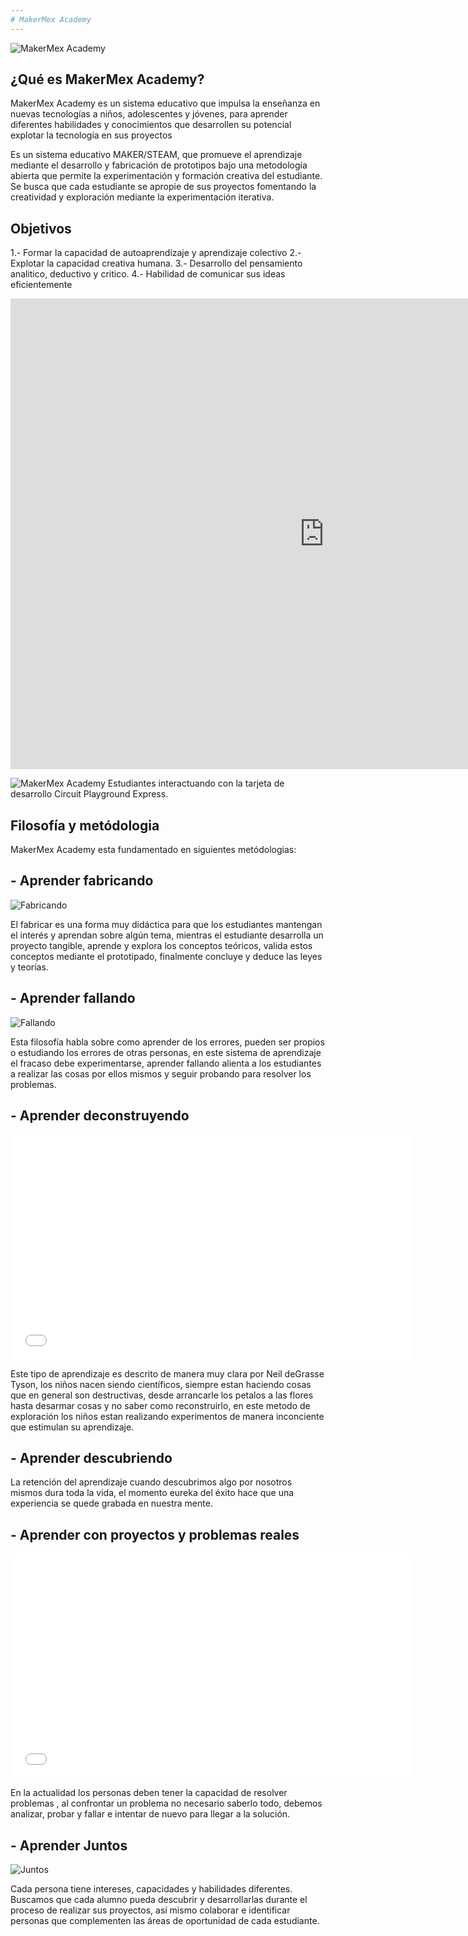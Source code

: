 ```yaml
---
# MakerMex Academy
---
```


![MakerMex Academy]({{site.baseurl}}/img/nina.jpg)


## ¿Qué es MakerMex Academy?
MakerMex Academy es un sistema educativo que impulsa la enseñanza en nuevas tecnologías a niños, adolescentes y
jóvenes, para aprender diferentes habilidades y conocimientos que desarrollen su potencial explotar la tecnología en sus proyectos

Es un sistema educativo MAKER/STEAM, que promueve el aprendizaje mediante el desarrollo y fabricación de prototipos bajo una metodología abierta que permite la experimentación y formación creativa del estudiante. Se busca que cada estudiante se apropie de sus proyectos fomentando la creatividad y exploración mediante la experimentación iterativa.  

## Objetivos

1.- Formar la capacidad de autoaprendizaje y aprendizaje colectivo
2.- Explotar la capacidad creativa humana.
3.- Desarrollo  del pensamiento analitico, deductivo y critico.
4.- Habilidad de comunicar sus ideas eficientemente

<iframe width="1004" height="753" src="https://www.youtube.com/embed/5U6xXqElj08" frameborder="0" allow="accelerometer; encrypted-media; gyroscope; picture-in-picture" allowfullscreen></iframe>


![MakerMex Academy]({{site.baseurl}}/img/nino.jpg)
Estudiantes interactuando con la tarjeta de desarrollo Circuit Playground Express.



## Filosofía y metódologia
MakerMex Academy esta fundamentado en siguientes metódologias:

## - Aprender fabricando<br>
![Fabricando]({{site.baseurl}}/img/Making.jpg)

El fabricar es una forma muy didáctica para que los estudiantes mantengan el interés y aprendan sobre algún tema, mientras el estudiante desarrolla un proyecto tangible, aprende y explora los conceptos teóricos, valida estos conceptos mediante el prototipado, finalmente concluye y deduce las leyes y teorías.

## - Aprender fallando
![Fallando]({{site.baseurl}}/img/Fallando.jpg)

Esta filosofía habla sobre como aprender de los errores, pueden ser propios o estudiando los errores de otras personas, en este sistema de aprendizaje el fracaso debe experimentarse, aprender fallando alienta a los estudiantes a realizar las cosas por ellos mismos y seguir probando para resolver los problemas.

## - Aprender deconstruyendo

<iframe width="640" height="360" src="//www.youtube.com/embed/bvFOeysaNAY" frameborder="0" allowfullscreen></iframe>

Este tipo de aprendizaje es descrito de manera muy clara por Neil deGrasse Tyson, los niños nacen siendo científicos, siempre estan haciendo cosas que en general son destructivas, desde arrancarle los petalos a las flores hasta desarmar cosas y no saber como reconstruirlo, en este metodo de exploración los niños estan realizando experimentos de manera inconciente que estimulan su aprendizaje.

## - Aprender descubriendo
La retención del aprendizaje cuando descubrimos algo por nosotros mismos dura toda la vida, el momento eureka del éxito hace que una experiencia se quede grabada en nuestra mente.

## - Aprender con proyectos y problemas reales

<iframe width="640" height="360" src="//www.youtube.com/embed/Nxqt-F4YdNY" frameborder="0" allowfullscreen></iframe>

En la actualidad los personas deben tener la capacidad de resolver problemas , al confrontar un problema  no necesario saberlo todo, debemos analizar, probar y fallar e intentar de nuevo para llegar a la solución.

## - Aprender Juntos

![Juntos]({{site.baseurl}}/img/Juntos.jpg)

Cada persona tiene intereses,  capacidades y habilidades diferentes. Buscamos que cada alumno pueda descubrir y desarrollarlas durante el proceso de realizar sus proyectos, así mismo colaborar  e identificar personas que complementen las áreas de oportunidad de cada estudiante. 

